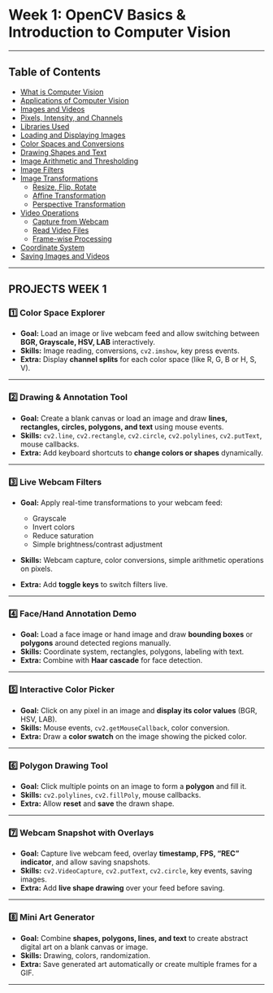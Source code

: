 # Week 1: OpenCV Basics & Introduction to Computer Vision

---

## Table of Contents
- [What is Computer Vision](#what-is-computer-vision)
- [Applications of Computer Vision](#applications-of-computer-vision)
- [Images and Videos](#images-and-videos)
- [Pixels, Intensity, and Channels](#pixels-intensity-and-channels)
- [Libraries Used](#libraries-used)
- [Loading and Displaying Images](#loading-and-displaying-images)
- [Color Spaces and Conversions](#color-spaces-and-conversions)
- [Drawing Shapes and Text](#drawing-shapes-and-text)
- [Image Arithmetic and Thresholding](#image-arithmetic-and-thresholding)
- [Image Filters](#image-filters)
- [Image Transformations](#image-transformations)
  - [Resize, Flip, Rotate](#resize-flip-rotate)
  - [Affine Transformation](#affine-transformation)
  - [Perspective Transformation](#perspective-transformation)
- [Video Operations](#video-operations)
  - [Capture from Webcam](#capture-from-webcam)
  - [Read Video Files](#read-video-files)
  - [Frame-wise Processing](#frame-wise-processing)
- [Coordinate System](#coordinate-system)
- [Saving Images and Videos](#saving-images-and-videos)


---

## PROJECTS WEEK 1 

### 1️⃣ **Color Space Explorer**

* **Goal:** Load an image or live webcam feed and allow switching between **BGR, Grayscale, HSV, LAB** interactively.
* **Skills:** Image reading, conversions, `cv2.imshow`, key press events.
* **Extra:** Display **channel splits** for each color space (like R, G, B or H, S, V).

---

### 2️⃣ **Drawing & Annotation Tool**

* **Goal:** Create a blank canvas or load an image and draw **lines, rectangles, circles, polygons, and text** using mouse events.
* **Skills:** `cv2.line`, `cv2.rectangle`, `cv2.circle`, `cv2.polylines`, `cv2.putText`, mouse callbacks.
* **Extra:** Add keyboard shortcuts to **change colors or shapes** dynamically.

---

### 3️⃣ **Live Webcam Filters**

* **Goal:** Apply real-time transformations to your webcam feed:

  * Grayscale
  * Invert colors
  * Reduce saturation
  * Simple brightness/contrast adjustment
* **Skills:** Webcam capture, color conversions, simple arithmetic operations on pixels.
* **Extra:** Add **toggle keys** to switch filters live.

---

### 4️⃣ **Face/Hand Annotation Demo**

* **Goal:** Load a face image or hand image and draw **bounding boxes** or **polygons** around detected regions manually.
* **Skills:** Coordinate system, rectangles, polygons, labeling with text.
* **Extra:** Combine with **Haar cascade** for face detection.

---

### 5️⃣ **Interactive Color Picker**

* **Goal:** Click on any pixel in an image and **display its color values** (BGR, HSV, LAB).
* **Skills:** Mouse events, `cv2.getMouseCallback`, color conversion.
* **Extra:** Draw a **color swatch** on the image showing the picked color.

---

### 6️⃣ **Polygon Drawing Tool**

* **Goal:** Click multiple points on an image to form a **polygon** and fill it.
* **Skills:** `cv2.polylines`, `cv2.fillPoly`, mouse callbacks.
* **Extra:** Allow **reset** and **save** the drawn shape.

---

### 7️⃣ **Webcam Snapshot with Overlays**

* **Goal:** Capture live webcam feed, overlay **timestamp, FPS, “REC” indicator**, and allow saving snapshots.
* **Skills:** `cv2.VideoCapture`, `cv2.putText`, `cv2.circle`, key events, saving images.
* **Extra:** Add **live shape drawing** over your feed before saving.

---

### 8️⃣ **Mini Art Generator**

* **Goal:** Combine **shapes, polygons, lines, and text** to create abstract digital art on a blank canvas or image.
* **Skills:** Drawing, colors, randomization.
* **Extra:** Save generated art automatically or create multiple frames for a GIF.

---




